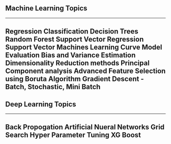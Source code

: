 ## Machine Learning Topics
---
Regression
Classification
Decision Trees
Random Forest
Support Vector Regression
Support Vector Machines
Learning Curve
Model Evaluation
Bias and Variance Estimation
Dimensionality Reduction methods
Principal Component analysis
Advanced Feature Selection using Boruta Algorithm
Gradient Descent - Batch, Stochastic, Mini Batch
---

## Deep Learning Topics
---
Back Propogation
Artificial Nueral Networks
Grid Search
Hyper Parameter Tuning
XG Boost
---